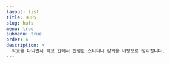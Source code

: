```yaml
---
layout: list
title: HUFS
slug: hufs
menu: true
submenu: true
order: 6
description: >
  학교를 다니면서 학교 안에서 진행한 스터디나 강의를 바탕으로 정리합니다.
---
```

